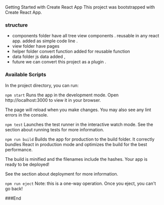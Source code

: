 Getting Started with Create React App
This project was bootstrapped with Create React App.

### structure
-  components folder have all tree view components . reusable in any react app. added as simple code line .
-  view folder have pages
-  helper folder convert function added for reusable function
-  data folder js data added ,
-  future we can convert this project as a plugin .
 
### Available Scripts
In the project directory, you can run:

`npm start`
Runs the app in the development mode.
Open http://localhost:3000 to view it in your browser.

The page will reload when you make changes.
You may also see any lint errors in the console.

`npm test`
Launches the test runner in the interactive watch mode.
See the section about running tests for more information.

`npm run build`
Builds the app for production to the build folder.
It correctly bundles React in production mode and optimizes the build for the best performance.

The build is minified and the filenames include the hashes.
Your app is ready to be deployed!

See the section about deployment for more information.

`npm run eject`
Note: this is a one-way operation. Once you eject, you can't go back!



###End